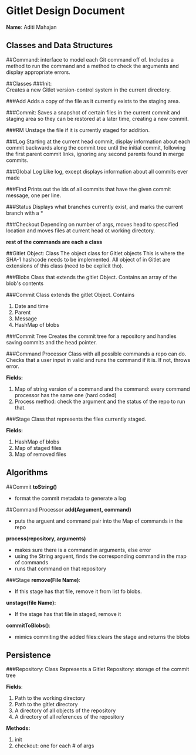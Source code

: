 # Gitlet Design Document

**Name**: Aditi Mahajan

## Classes and Data Structures

##Command: 
interface to model each Git command off of. Includes a method to run the command and a method to check the arguments and display appropriate errors.

##Classes
###Init:   
Creates a new Gitlet version-control system in the current directory.

###Add
Adds a copy of the file as it currently exists to the staging area.

###Commit:
Saves a snapshot of certain files in the current commit and staging area so they can be restored at a later time, 
creating a new commit.

###RM
Unstage the file if it is currently staged for addition.

###Log
Starting at the current head commit, display information about each commit backwards along the commit tree until the 
initial commit, following the first parent commit links, ignoring any second parents found in merge commits.

###Global Log
Like log, except displays information about all commits ever made

###Find
Prints out the ids of all commits that have the given commit message, one per line. 

###Status
Displays what branches currently exist, and marks the current branch with a *

###Checkout
Depending on number of args, moves head to spescified location and moves files at current head  ot working  directory.

**rest of the commands are each a class**

##Gitlet Object: Class
The object class for Gitlet objects
This is where the SHA-1 hashcode needs to be implemented. All object of in Gitlet are extensions of this class 
(need to be  explicit tho).

###Blobs
Class that extends the gitlet Object. Contains an array of the blob's contents

###Commit
Class extends the gitlet Object. Contains
1. Date and time
2. Parent
3. Message
4. HashMap of blobs

###Commit Tree
Creates the commit tree for a repository and handles saving commits and the head pointer.

###Command Processor
Class with all possible commands a repo can do. Checks that a user input in valid and 
runs the command if it is. If not, throws error.

**Fields:**
1. Map of string version of a command and the command: every command 
processor has the same one (hard coded)
2. Process method: check the argument and the status of the repo  to run that. 

###Stage
Class that represents the files currently staged. 

**Fields:**
1. HashMap of blobs
2. Map of staged files
3. Map of removed files

## Algorithms

##Commit
**toString()**
- format the commit metadata to generate a log

##Command Processor
**add(Argument, command)**
- puts the arguent and command pair into the Map of commands in the repo

**process(repository, arguments)**
- makes sure there is a command in arguments, else error
- using the String arguent, finds the corresponding command in the map of commands
- runs that command on that repository

###Stage
**remove(File Name)**:
- If this stage has that file, remove it from list fo blobs.

**unstage(file Name):**
- If the stage has that file in staged, remove it

**commitToBlobs()**:
- mimics commiting the added files:clears the stage and returns the blobs



## Persistence

###Repository: Class
Represents a Gitlet Repository: storage of the commit tree

**Fields**:

1. Path to the working directory
2. Path to the gitlet directory
3. A directory of all objects of the repository
3. A directory of all references of the repository

**Methods:**
1. init
2. checkout: one for each # of args
